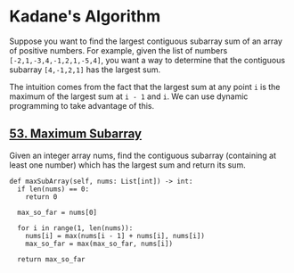 # Kadane's Algorithm

Suppose you want to find the largest contiguous subarray sum of an array of positive numbers. For example, given the list of numbers `[-2,1,-3,4,-1,2,1,-5,4]`, you want a way to determine that the contiguous subarray `[4,-1,2,1]` has the largest sum.

The intuition comes from the fact that the largest sum at any point `i` is the maximum of the largest sum at `i - 1` and `i`. We can use dynamic programming to take advantage of this.

## [53. Maximum Subarray](https://leetcode.com/problems/maximum-subarray/)

Given an integer array nums, find the contiguous subarray (containing at least one number) which has the largest sum and return its sum.

```python3
def maxSubArray(self, nums: List[int]) -> int:
  if len(nums) == 0:
    return 0

  max_so_far = nums[0]

  for i in range(1, len(nums)):
    nums[i] = max(nums[i - 1] + nums[i], nums[i])
    max_so_far = max(max_so_far, nums[i])

  return max_so_far
```
